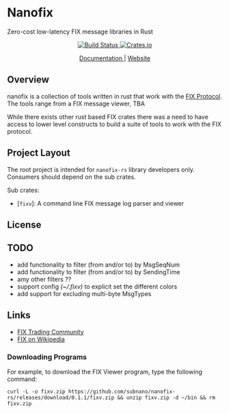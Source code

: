 # Nanofix
  Zero-cost low-latency FIX message libraries in Rust
</p>

<p align="center">
  <a href="https://travis-ci.com/subnano/nanofix-rs">
    <img alt="Build Status" src="https://travis-ci.com/subnano/nanofix-rs.svg?branch=master">
  </a>

  <a href="https://crates.io/crates/nanofix-rs">
    <img alt="Crates.io" src="https://img.shields.io/crates/v/nanofix-rs.svg">
  </a>
</p>

<p align="center">
  <a href="https://subnano.github.io/nanofix-rs/0.3.0-alpha.12/futures/">
    Documentation
  </a> | <a href="https://subnano.github.io/nanofix-rs/">
    Website
  </a>
</p>

## Overview
nanofix is a collection of tools written in rust that work with the [FIX Protocol](https://www.fixtrading.org/). 
The tools range from a FIX message viewer, TBA

While there exists other rust based FIX crates there was a need to have access to lower level constructs to 
build a suite of tools to work with the FIX protocol. 


## Project Layout
The root project is intended for `nanofix-rs` library developers only.
Consumers should depend on the sub crates.

Sub crates:

* [`fixv`]: A command line FIX message log parser and viewer  

## License

## TODO
* add functionality to filter (from and/or to) by MsgSeqNum
* add functionality to filter (from and/or to) by SendingTime
* amy other filters ??
* support config _(~/.fixv)_ to explicit set the different colors
* add support for excluding multi-byte MsgTypes
  
## Links
- [FIX Trading Community](https://www.fixtrading.org/) 
- [FIX on Wikipedia](https://en.wikipedia.org/wiki/Financial_Information_eXchange)

### Downloading Programs
For example, to download the FIX Viewer program, type the following command:

```curl -L -o fixv.zip https://github.com/subnano/nanofix-rs/releases/download/0.1.1/fixv.zip && unzip fixv.zip -d ~/bin && rm fixv.zip```

